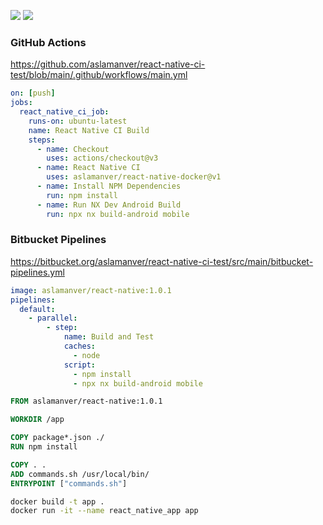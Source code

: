 
[![](https://github.com/aslamanver/react-native-ci-test/actions/workflows/main.yml/badge.svg)](https://github.com/aslamanver/react-native-ci-test/actions)
[![](https://img.shields.io/bitbucket/pipelines/aslamanver/react-native-ci-test/main?label=bitbucket%20build)](https://bitbucket.org/aslamanver/react-native-ci-test/pipelines)

### GitHub Actions
https://github.com/aslamanver/react-native-ci-test/blob/main/.github/workflows/main.yml

```yml
on: [push]
jobs:
  react_native_ci_job:
    runs-on: ubuntu-latest
    name: React Native CI Build
    steps:
      - name: Checkout
        uses: actions/checkout@v3
      - name: React Native CI
        uses: aslamanver/react-native-docker@v1
      - name: Install NPM Dependencies
        run: npm install
      - name: Run NX Dev Android Build
        run: npx nx build-android mobile
```

### Bitbucket Pipelines
https://bitbucket.org/aslamanver/react-native-ci-test/src/main/bitbucket-pipelines.yml

```yml
image: aslamanver/react-native:1.0.1
pipelines:
  default:
    - parallel:
        - step:
            name: Build and Test
            caches:
              - node
            script:
              - npm install
              - npx nx build-android mobile

```

```dockerfile
FROM aslamanver/react-native:1.0.1

WORKDIR /app

COPY package*.json ./
RUN npm install

COPY . .
ADD commands.sh /usr/local/bin/
ENTRYPOINT ["commands.sh"]
```

```sh
docker build -t app .
docker run -it --name react_native_app app
```
